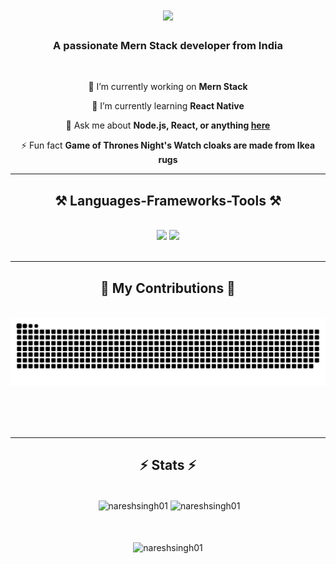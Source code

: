 
<h1 align="center">
    <img src="https://readme-typing-svg.herokuapp.com/?font=Righteous&size=35&center=true&vCenter=true&width=500&height=70&duration=4000&lines=Hi+There!+👋;+I'm+Naresh+Chauhan!;" />
</h1>

<h3 align="center">A passionate Mern Stack developer from India</h3>

<br/>

<div align="center">
 
 🔭 I’m currently working on **Mern Stack**
 
 🌱 I’m currently learning **React Native**

💬 Ask me about **Node.js, React, or anything [here](https://github.com/NareshSingh01)**

⚡ Fun fact **Game of Thrones Night's Watch cloaks are made from Ikea rugs**

 </div>

 <hr/>

 
 
<h2 align="center">⚒️ Languages-Frameworks-Tools ⚒️</h2>
<br/>
<div align="center">
    <img src="https://skillicons.dev/icons?i=react,bootstrap,mui,html,css,vscode,github,figma,tailwind,git,r" />
    <img src="https://skillicons.dev/icons?i=nodejs,python,javascript,typescript,express,firebase,mongodb,c,java,nextjs,mysql,flask" /><br>
</div>

<br/>
<hr/>

<div align="center">
  <h2>🐍 My Contributions 🐍</h2>
  <br>
  <img alt="snake eating my contributions" src="https://raw.githubusercontent.com/salesp07/salesp07/output/github-contribution-grid-snake.svg" />
  
  <br/><br/><br/>
</div>

<hr/>

<h2 align="center">⚡ Stats ⚡</h2>
<br>
<div align=center>

<span>
    &nbsp;<img align="center" src="https://github-readme-stats.vercel.app/api?username=nareshsingh01&show_icons=true&locale=en" alt="nareshsingh01" />
</span>
<span>
    <img align="center" src="https://github-readme-streak-stats.herokuapp.com/?user=nareshsingh01&" alt="nareshsingh01" />
</span>
<br/><br/><br/>
<p>
    <img align="center" src="https://github-readme-stats.vercel.app/api/top-langs?username=nareshsingh01&show_icons=true&locale=en&layout=compact" alt="nareshsingh01" />
</p>
</div>

<br/><br/>

